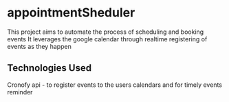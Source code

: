 # appointmentSheduler
This project aims to automate the process of scheduling and booking events
It leverages the google calendar through realtime registering of events as they happen

## Technologies Used
Cronofy api - to register events to the users calendars and for timely events reminder
